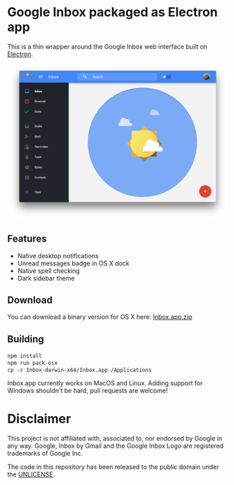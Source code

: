# Google Inbox packaged as Electron app

This is a thin wrapper around the Google Inbox web interface built on
[Electron](http://electron.atom.io/).

![screenshot](screenshot.png)

## Features

* Native desktop notifications
* Unread messages badge in OS X dock
* Native spell checking
* Dark sidebar theme

## Download

You can download a binary version for OS X here: [Inbox.app.zip](https://github.com/fgnass/inbox-app/releases/download/v1.0.0/Inbox.app.zip
)

## Building

```
npm install
npm run pack-osx
cp -r Inbox-darwin-x64/Inbox.app /Applications
```

Inbox.app currently works on MacOS and Linux. Adding support for Windows shouldn't be hard, pull requests are welcome!


# Disclaimer

This project is not affiliated with, associated to, nor endorsed by Google
in any way. Google, Inbox by Gmail and the Google Inbox Logo are registered
trademarks of Google Inc.

The code in this repository has been released to the public domain
under the [UNLICENSE](./UNLICENSE).

